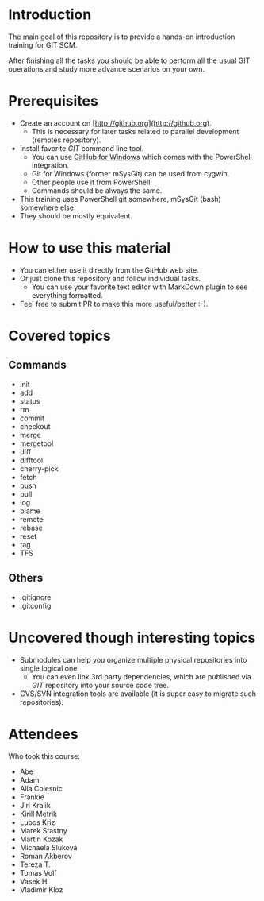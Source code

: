 # Introduction

The main goal of this repository is to provide a hands-on introduction training
for GIT SCM.

After finishing all the tasks you should be able to perform all the usual GIT
operations and study more advance scenarios on your own.

# Prerequisites

* Create an account on [http://github.org](http://github.org).
  * This is necessary for later tasks related to parallel development (remotes
    repository).
* Install favorite _GIT_ command line tool.
  * You can use [GitHub for Windows](https://desktop.github.com/) which
    comes with the PowerShell integration.
  * Git for Windows (former mSysGit) can be used from cygwin.
  * Other people use it from PowerShell.
  * Commands should be always the same.
* This training uses PowerShell git somewhere, mSysGit (bash) somewhere
  else.
* They should be mostly equivalent.

# How to use this material

* You can either use it directly from the GitHub web site.
* Or just clone this repository and follow individual tasks.
  * You can use your favorite text editor with MarkDown plugin to see everything
    formatted.
* Feel free to submit PR to make this more useful/better :-).

# Covered topics

## Commands

* init
* add
* status
* rm
* commit
* checkout
* merge
* mergetool
* diff
* difftool
* cherry-pick
* fetch
* push
* pull
* log
* blame
* remote
* rebase
* reset
* tag
* TFS

## Others

* .gitignore
* .gitconfig

# Uncovered though interesting topics

* Submodules can help you organize multiple physical repositories into
  single logical one.
  * You can even link 3rd party dependencies, which are published via
    _GIT_ repository into your source code tree.
* CVS/SVN integration tools are available (it is super easy to migrate
  such repositories).

# Attendees

Who took this course:

* Abe
* Adam
* Alla Colesnic 
* Frankie
* Jiri Kralik
* Kirill Metrik
* Lubos Kriz
* Marek Stastny
* Martin Kozak
* Michaela Sluková
* Roman Akberov
* Tereza T.
* Tomas Volf
* Vasek H.
* Vladimir Kloz
